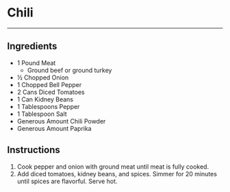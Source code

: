 # Chili
---
## Ingredients
- 1 Pound Meat
  - Ground beef or ground turkey
- ½ Chopped Onion
- 1 Chopped Bell Pepper
- 2 Cans Diced Tomatoes
- 1 Can Kidney Beans
- 1 Tablespoons Pepper
- 1 Tablespoon Salt
- Generous Amount Chili Powder
- Generous Amount Paprika

## Instructions
1. Cook pepper and onion with ground meat until meat is fully cooked.
2. Add diced tomatoes, kidney beans, and spices. Simmer for 20 minutes until spices are flavorful. Serve hot.
